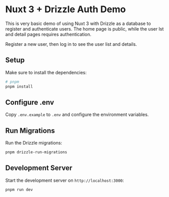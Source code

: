 # Nuxt 3 + Drizzle Auth Demo

This is very basic demo of using Nuxt 3 with Drizzle as a database to register and authenticate users. The home page is public, while the user lst and detail pages requires authentication.

Register a new user, then log in to see the user list and details.

## Setup

Make sure to install the dependencies:

```bash
# pnpm
pnpm install

```

## Configure .env

Copy `.env.example` to `.env` and configure the environment variables.


## Run Migrations
    
Run the Drizzle migrations:

```bash
pnpm drizzle-run-migrations
```

## Development Server

Start the development server on `http://localhost:3000`:

```bash
pnpm run dev
```
